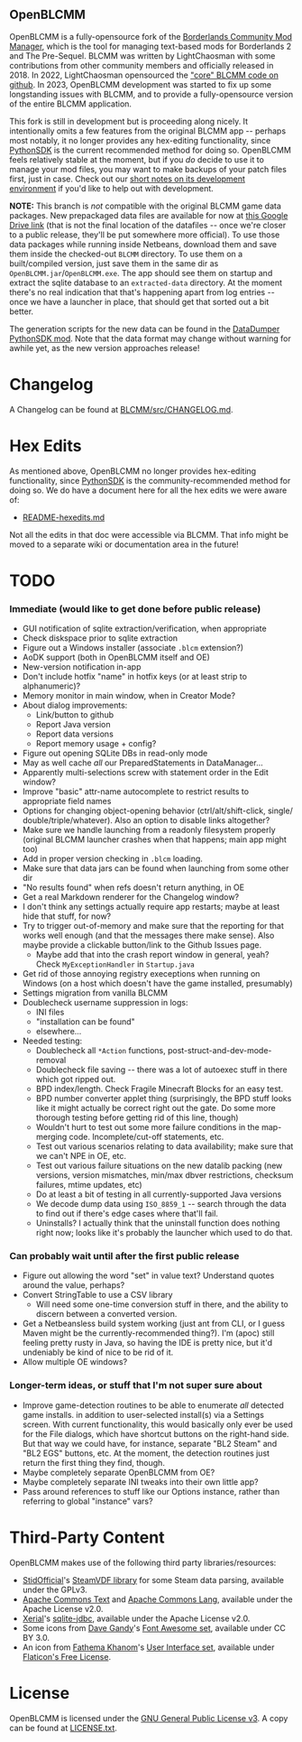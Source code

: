 OpenBLCMM
---------

OpenBLCMM is a fully-opensource fork of the
[Borderlands Community Mod Manager](https://borderlandsmodding.com/running-mods/#managing-text-based-mods-starting-blcmm),
which is the tool for managing text-based mods for Borderlands 2 and
The Pre-Sequel.  BLCMM was written by LightChaosman with some contributions
from other community members and officially released in 2018.  In 2022,
LightChaosman opensourced the ["core" BLCMM code on github](https://github.com/LightChaosman/blcmm).
In 2023, OpenBLCMM development was started to fix up some longstanding
issues with BLCMM, and to provide a fully-opensource version of the entire
BLCMM application.

This fork is still in development but is proceeding along nicely.  It
intentionally omits a few features from the original BLCMM app -- perhaps
most notably, it no longer provides any hex-editing functionality, since
[PythonSDK](https://borderlandsmodding.com/sdk-mods/) is the current
recommended method for doing so.  OpenBLCMM feels relatively stable at the
moment, but if you *do* decide to use it to manage your mod files, you may
want to make backups of your patch files first, just in case.  Check out
our [short notes on its development environment](README-developing.md)
if you'd like to help out with development.

**NOTE:** This branch is *not* compatible with the original BLCMM game data
packages.  New prepackaged data files are available for now at [this Google
Drive link](https://drive.google.com/drive/folders/1ssqbAIGTm2xZvhQPizqnrlWsez9ba9Bw?usp=share_link)
(that is not the final location of the datafiles -- once we're closer to
a public release, they'll be put somewhere more official).  To use those data
packages while running inside Netbeans, download them and save them inside the
checked-out `BLCMM` directory.  To use them on a built/compiled version, just
save them in the same dir as `OpenBLCMM.jar`/`OpenBLCMM.exe`.  The app should
see them on startup and extract the sqlite database to an `extracted-data`
directory.  At the moment there's no real indication that that's happening
apart from log entries -- once we have a launcher in place, that should get
that sorted out a bit better.

The generation scripts for the new data can be found in the [DataDumper
PythonSDK mod](https://github.com/BLCM/DataDumper).  Note that the data
format may change without warning for awhile yet, as the new version
approaches release!

Changelog
=========

A Changelog can be found at [BLCMM/src/CHANGELOG.md](BLCMM/src/CHANGELOG.md).

Hex Edits
=========

As mentioned above, OpenBLCMM no longer provides hex-editing functionality,
since [PythonSDK](https://borderlandsmodding.com/sdk-mods/) is the
community-recommended method for doing so.  We do have a document here for
all the hex edits we were aware of:

* [README-hexedits.md](README-hexedits.md)

Not all the edits in that doc were accessible via BLCMM.  That info might be
moved to a separate wiki or documentation area in the future!

TODO
====

### Immediate (would like to get done before public release)

- GUI notification of sqlite extraction/verification, when appropriate
- Check diskspace prior to sqlite extraction
- Figure out a Windows installer (associate `.blcm` extension?)
- AoDK support (both in OpenBLCMM itself and OE)
- New-version notification in-app
- Don't include hotfix "name" in hotfix keys (or at least strip to alphanumeric)?
- Memory monitor in main window, when in Creator Mode?
- About dialog improvements:
  - Link/button to github
  - Report Java version
  - Report data versions
  - Report memory usage + config?
- Figure out opening SQLite DBs in read-only mode
- May as well cache *all* our PreparedStatements in DataManager...
- Apparently multi-selections screw with statement order in the Edit window?
- Improve "basic" attr-name autocomplete to restrict results to appropriate
  field names
- Options for changing object-opening behavior (ctrl/alt/shift-click, single/
  double/triple/whatever).  Also an option to disable links altogether?
- Make sure we handle launching from a readonly filesystem properly
  (original BLCMM launcher crashes when that happens; main app might too)
- Add in proper version checking in `.blcm` loading.
- Make sure that data jars can be found when launching from some other dir
- "No results found" when refs doesn't return anything, in OE
- Get a real Markdown renderer for the Changelog window?
- I don't think any settings actually require app restarts; maybe at least
  hide that stuff, for now?
- Try to trigger out-of-memory and make sure that the reporting for that
  works well enough (and that the messages there make sense).  Also maybe
  provide a clickable button/link to the Github Issues page.
  - Maybe add that into the crash report window in general, yeah?  Check
    `MyExceptionHandler` in `Startup.java`
- Get rid of those annoying registry execeptions when running on Windows
  (on a host which doesn't have the game installed, presumably)
- Settings migration from vanilla BLCMM
- Doublecheck username suppression in logs:
  - INI files
  - "installation can be found"
  - elsewhere...
- Needed testing:
  - Doublecheck all `*Action` functions, post-struct-and-dev-mode-removal
  - Doublecheck file saving -- there was a lot of autoexec stuff in there
    which got ripped out.
  - BPD index/length.  Check Fragile Minecraft Blocks for an easy test.
  - BPD number converter applet thing (surprisingly, the BPD stuff looks
    like it might actually be correct right out the gate.  Do some more
    thorough testing before getting rid of this line, though)
  - Wouldn't hurt to test out some more failure conditions in the map-merging
    code.  Incomplete/cut-off statements, etc.
  - Test out various scenarios relating to data availability; make sure that
    we can't NPE in OE, etc.
  - Test out various failure situations on the new datalib packing (new
    versions, version mismatches, min/max dbver restrictions, checksum failures,
    mtime updates, etc)
  - Do at least a bit of testing in all currently-supported Java versions
  - We decode dump data using `ISO_8859_1` -- search through the data to find
    out if there's edge cases where that'll fail.
  - Uninstalls?  I actually think that the uninstall function does nothing
    right now; looks like it's probably the launcher which used to do that.

### Can probably wait until after the first public release

- Figure out allowing the word "set" in value text?  Understand quotes around
  the value, perhaps?
- Convert StringTable to use a CSV library
  - Will need some one-time conversion stuff in there, and the ability to
    discern between a converted version.
- Get a Netbeansless build system working (just ant from CLI, or I guess
  Maven might be the currently-recommended thing?).  I'm (apoc) still
  feeling pretty rusty in Java, so having the IDE is pretty nice, but
  it'd undeniably be kind of nice to be rid of it.
- Allow multiple OE windows?

### Longer-term ideas, or stuff that I'm not super sure about

- Improve game-detection routines to be able to enumerate *all* detected
  game installs. in addition to user-selected install(s) via a Settings
  screen.  With current functionality, this would basically only ever be
  used for the File dialogs, which have shortcut buttons on the right-hand
  side.  But that way we could have, for instance, separate "BL2 Steam"
  and "BL2 EGS" buttons, etc.  At the moment, the detection routines just
  return the first thing they find, though.
- Maybe completely separate OpenBLCMM from OE?
- Maybe completely separate INI tweaks into their own little app?
- Pass around references to stuff like our Options instance, rather than
  referring to global "instance" vars?

Third-Party Content
===================

OpenBLCMM makes use of the following third party libraries/resources:

- [StidOfficial](https://github.com/StidOfficial)'s [SteamVDF library](https://github.com/StidOfficial/SteamVDF)
  for some Steam data parsing, available under the GPLv3.
- [Apache Commons Text](https://commons.apache.org/proper/commons-text/) and
  [Apache Commons Lang](https://commons.apache.org/proper/commons-lang/), available
  under the Apache License v2.0.
- [Xerial](https://github.com/Xerial)'s [sqlite-jdbc](https://github.com/xerial/sqlite-jdbc),
  available under the Apache License v2.0.
- Some icons from [Dave Gandy](http://www.flaticon.com/authors/dave-gandy)'s
  [Font Awesome set](http://www.flaticon.com/packs/font-awesome), available under
  CC BY 3.0.
- An icon from [Fathema Khanom](https://www.flaticon.com/authors/fathema-khanom)'s
  [User Interface set](https://www.flaticon.com/packs/user-interface-2899), available
  under [Flaticon's Free License](https://www.flaticon.com/free-icons/ui).

License
=======

OpenBLCMM is licensed under the [GNU General Public License v3](https://www.gnu.org/licenses/gpl-3.0.en.html).
A copy can be found at [LICENSE.txt](LICENSE.txt).


